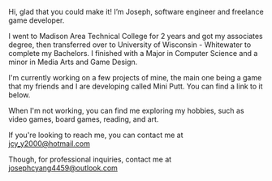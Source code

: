 Hi, glad that you could make it! I’m Joseph, software engineer and freelance game developer.

I went to Madison Area Technical College for 2 years and got my associates degree, then transferred over to University of Wisconsin - Whitewater to complete my Bachelors. I finished with a Major in Computer Science and a minor in Media Arts and Game Design.

I'm currently working on a few projects of mine, the main one being a game that my friends and I are developing called Mini Putt. You can find a link to it below.

When I'm not working, you can find me exploring my hobbies, such as video games, board games, reading, and art.

If you're looking to reach me, you can contact me at jcy_y2000@hotmail.com

Though, for professional inquiries, contact me at josephcyang4459@outlook.com



<!---
jcy2000/jcy2000 is a ✨ special ✨ repository because its `README.md` (this file) appears on your GitHub profile.
You can click the Preview link to take a look at your changes.
--->
